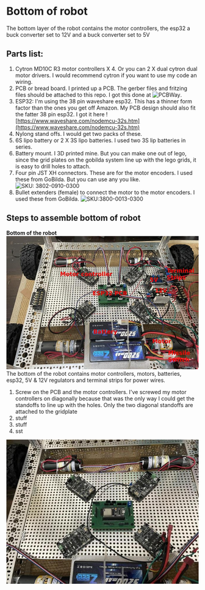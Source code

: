 # Bottom of robot
The bottom layer of the robot contains the motor controllers, the esp32 a buck converter set to 12V and a buck converter set to 5V

## Parts list:
1. Cytron MD10C R3 motor controllers X 4. Or you can 2 X dual cytron dual motor drivers. I would recommend cytron if you want to use my code an wiring.
2. PCB or bread board. I printed up a PCB. The gerber files and fritzing files should be attached to this repo. I got this done at ![PCBWay](https://www.pcbway.com/).
3. ESP32: I'm using the 38 pin waveshare esp32. This has a thinner form factor than the ones you get off Amazon. My PCB design should also fit the fatter 38 pin esp32. I got it here ![https://www.waveshare.com/nodemcu-32s.htm](https://www.waveshare.com/nodemcu-32s.htm)
4. Nylong stand offs. I would get two packs of these.
5. 6S lipo battery or 2 X 3S lipo batteries. I used two 3S lip batteries in series.
6. Battery mount. I 3D printed mine. But you can make one out of lego, since the grid plates on the gobilda system line up with the lego grids, it is easy to drill holes to attach.
7. Four pin JST XH connectors. These are for the motor encoders. I used these from GoBilda. But you can use any you like. ![SKU: 3802-0910-0300](https://www.gobilda.com/encoder-cable-extension-4-pos-jst-xh-300mm-length/)
8. Bullet extenders (female) to connect the motor to the motor encoders. I used these from GoBilda. ![SKU:3800-0013-0300](https://www.gobilda.com/3-5mm-bullet-lead-mh-fc-300mm-length/)

## Steps to assemble bottom of robot

__Bottom of the robot__<br/>
![labeled bottom](https://github.com/jonathanrandall/diy_mobile_robot/blob/main/project_photos/IMG_0062_labeled.JPEG) <br/>
The bottom of the robot contains motor controllers, motors, batteries, esp32, 5V & 12V regulators and terminal strips for power wires.

1. Screw on the PCB and the motor controllers. I've screwed my motor controllers on diagonally because that was the only way I could get the standoffs to line up with the holes. Only the two diagonal standoffs are attached to the gridplate <br/>
2. stuff
3. stuff
4. sst

![motor controller and pcb](https://github.com/jonathanrandall/diy_mobile_robot/blob/main/project_photos/bottom_pcb_stuck2.JPEG) <br/>
